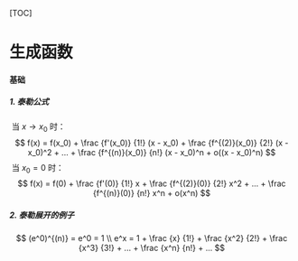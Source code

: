 [TOC]

# 生成函数

#### 基础

##### 1. 泰勒公式

​	当 $x \to x_0$ 时：
$$
f(x) = f(x_0) +
\frac {f'(x_0)} {1!} (x - x_0) +
\frac {f^{(2)}(x_0)} {2!} (x - x_0)^2 +
... +
\frac {f^{(n)}(x_0)} {n!} (x - x_0)^n +
o((x - x_0)^n)
$$
​	当 $x_0 = 0$ 时：
$$
f(x) = 
f(0) +
\frac {f'(0)} {1!} x +
\frac {f^{(2)}(0)} {2!} x^2 +
... +
\frac {f^{(n)}(0)} {n!} x^n +
o(x^n)
$$

##### 2. 泰勒展开的例子

$$
(e^0)^{(n)} = e^0 = 1
\\
e^x =
1 + \frac {x} {1!} + \frac {x^2} {2!} + \frac {x^3} {3!} + ... + \frac {x^n} {n!} + ... 
$$





